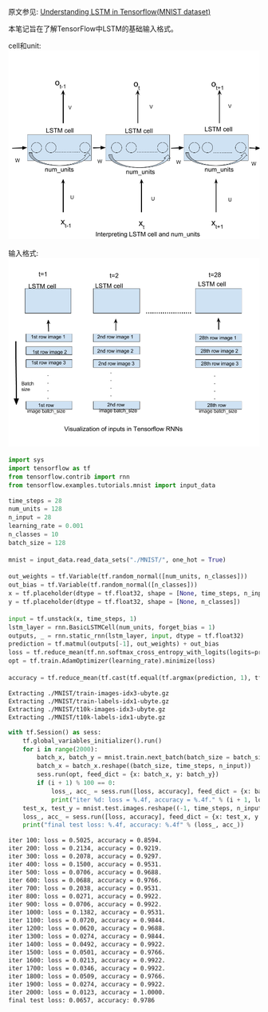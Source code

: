 
原文参见: [Understanding LSTM in Tensorflow(MNIST dataset)](https://jasdeep06.github.io/posts/Understanding-LSTM-in-Tensorflow-MNIST/?spm=5176.100239.0.0.F2BDyz)

本笔记旨在了解TensorFlow中LSTM的基础输入格式。

cell和unit:
![](https://github.com/jasdeep06/jasdeep06.github.io/blob/master/posts/Understanding-LSTM-in-Tensorflow-MNIST/images/num_units.png?raw=True)

输入格式:
![](https://github.com/jasdeep06/jasdeep06.github.io/blob/master/posts/Understanding-LSTM-in-Tensorflow-MNIST/images/inputs.png?raw=True)


```python
import sys
import tensorflow as tf
from tensorflow.contrib import rnn
from tensorflow.examples.tutorials.mnist import input_data
```


```python
time_steps = 28
num_units = 128
n_input = 28
learning_rate = 0.001
n_classes = 10
batch_size = 128

mnist = input_data.read_data_sets("./MNIST/", one_hot = True)

out_weights = tf.Variable(tf.random_normal([num_units, n_classes]))
out_bias = tf.Variable(tf.random_normal([n_classes]))
x = tf.placeholder(dtype = tf.float32, shape = [None, time_steps, n_input])
y = tf.placeholder(dtype = tf.float32, shape = [None, n_classes])

input = tf.unstack(x, time_steps, 1)
lstm_layer = rnn.BasicLSTMCell(num_units, forget_bias = 1)
outputs, _ = rnn.static_rnn(lstm_layer, input, dtype = tf.float32)
prediction = tf.matmul(outputs[-1], out_weights) + out_bias
loss = tf.reduce_mean(tf.nn.softmax_cross_entropy_with_logits(logits=prediction, labels=y))
opt = tf.train.AdamOptimizer(learning_rate).minimize(loss)

accuracy = tf.reduce_mean(tf.cast(tf.equal(tf.argmax(prediction, 1), tf.argmax(y, 1)), tf.float32))
```

    Extracting ./MNIST/train-images-idx3-ubyte.gz
    Extracting ./MNIST/train-labels-idx1-ubyte.gz
    Extracting ./MNIST/t10k-images-idx3-ubyte.gz
    Extracting ./MNIST/t10k-labels-idx1-ubyte.gz
    


```python
with tf.Session() as sess:
    tf.global_variables_initializer().run()
    for i in range(2000):
        batch_x, batch_y = mnist.train.next_batch(batch_size = batch_size)
        batch_x = batch_x.reshape((batch_size, time_steps, n_input))
        sess.run(opt, feed_dict = {x: batch_x, y: batch_y})
        if (i + 1) % 100 == 0:
            loss_, acc_ = sess.run([loss, accuracy], feed_dict = {x: batch_x, y: batch_y})
            print("iter %d: loss = %.4f, accuracy = %.4f." % (i + 1, loss_, acc_))
    test_x, test_y = mnist.test.images.reshape((-1, time_steps, n_input)), mnist.test.labels
    loss_, acc_ = sess.run([loss, accuracy], feed_dict = {x: test_x, y: test_y})
    print("final test loss: %.4f, accuracy: %.4f" % (loss_, acc_))
```

    iter 100: loss = 0.5025, accuracy = 0.8594.
    iter 200: loss = 0.2134, accuracy = 0.9219.
    iter 300: loss = 0.2078, accuracy = 0.9297.
    iter 400: loss = 0.1500, accuracy = 0.9531.
    iter 500: loss = 0.0706, accuracy = 0.9688.
    iter 600: loss = 0.0688, accuracy = 0.9766.
    iter 700: loss = 0.2038, accuracy = 0.9531.
    iter 800: loss = 0.0271, accuracy = 0.9922.
    iter 900: loss = 0.0706, accuracy = 0.9922.
    iter 1000: loss = 0.1382, accuracy = 0.9531.
    iter 1100: loss = 0.0720, accuracy = 0.9844.
    iter 1200: loss = 0.0620, accuracy = 0.9688.
    iter 1300: loss = 0.0274, accuracy = 0.9844.
    iter 1400: loss = 0.0492, accuracy = 0.9922.
    iter 1500: loss = 0.0501, accuracy = 0.9766.
    iter 1600: loss = 0.0213, accuracy = 0.9922.
    iter 1700: loss = 0.0346, accuracy = 0.9922.
    iter 1800: loss = 0.0509, accuracy = 0.9766.
    iter 1900: loss = 0.0274, accuracy = 0.9922.
    iter 2000: loss = 0.0123, accuracy = 1.0000.
    final test loss: 0.0657, accuracy: 0.9786
    
